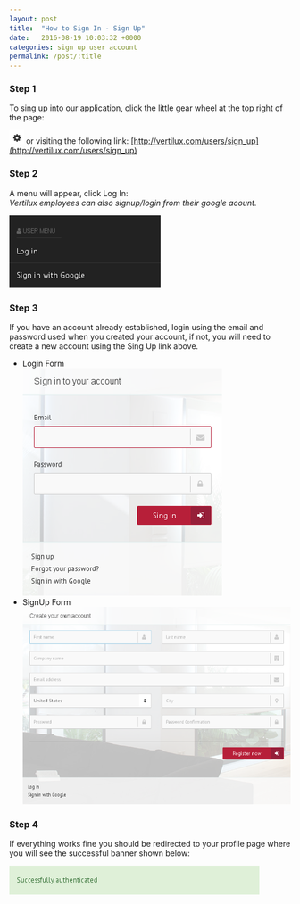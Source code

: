```yaml
---
layout: post
title:  "How to Sign In - Sign Up"
date:   2016-08-19 10:03:32 +0000
categories: sign up user account
permalink: /post/:title
---
```


### Step 1
To sing up into our application, click the little gear wheel at the top right of the page:  

![Cog - Top Right](/assets/images/posts/cog.png) or visiting the following link: [http://vertilux.com/users/sign_up](http://vertilux.com/users/sign_up)   

### Step 2
A menu will appear, click Log In:   
*Vertilux employees can also signup/login from their google acount.*   

![Sidbar Menu](/assets/images/posts/menu.png)   


### Step 3
If you have an account already established, login using the email and password used when you created your account, if not, you will need to create a new account using the Sing Up link above.   
- Login Form   
![Log In](/assets/images/posts/login.png)   
- SignUp Form   
![Sign Up](/assets/images/posts/signup.png)   

### Step 4
If everything works fine you should be redirected to your profile page where you will see the successful banner shown below:   

![Sign Up](/assets/images/posts/successful_banner.png)
